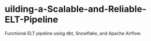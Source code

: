 # uilding-a-Scalable-and-Reliable-ELT-Pipeline
Functional ELT pipeline using dbt, Snowflake, and Apache Airflow.
